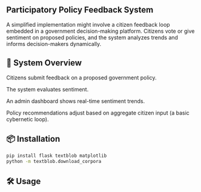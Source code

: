 ## Participatory Policy Feedback System
A simplified implementation might involve a citizen feedback loop embedded in a government decision-making platform. Citizens vote or give sentiment on proposed policies, and the system analyzes trends and informs decision-makers dynamically.

## 🔧 System Overview
Citizens submit feedback on a proposed government policy.

The system evaluates sentiment.

An admin dashboard shows real-time sentiment trends.

Policy recommendations adjust based on aggregate citizen input (a basic cybernetic loop).

## 📦 Installation
```bash
pip install flask textblob matplotlib
python -m textblob.download_corpora
```

## 🛠️ Usage
